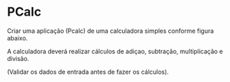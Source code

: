 # PCalc

Criar uma aplicação (Pcalc) de uma calculadora simples conforme figura abaixo. 

A calculadora deverá realizar cálculos de adiçao, subtração, multiplicação e divisão.

(Validar os dados de entrada antes de fazer os cálculos).
